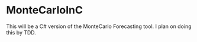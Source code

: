 # MonteCarloInC
This will be a C# version of the MonteCarlo Forecasting tool. I plan on doing this by TDD.
